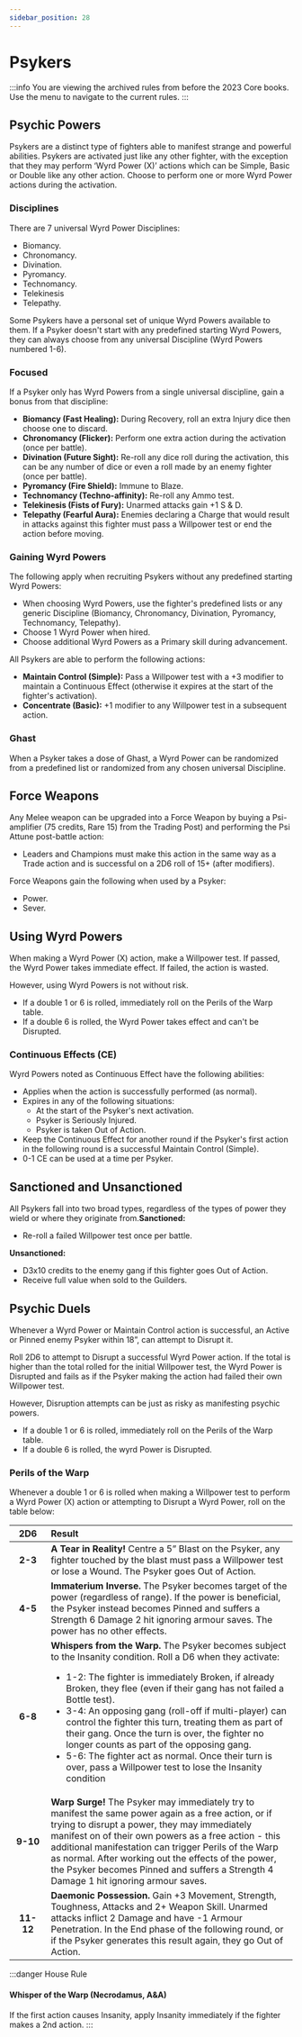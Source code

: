 ```yaml
---
sidebar_position: 28
---
```

# Psykers

:::info
You are viewing the archived rules from before the 2023 Core books. Use the menu to navigate to the current rules.
:::

## Psychic Powers
Psykers  are  a  distinct  type  of  fighters  able  to  manifest strange and powerful abilities. Psykers are activated just like any other fighter, with the exception that they may perform ‘Wyrd  Power  (X)’  actions  which  can  be  Simple,  Basic  or Double like any other action. Choose to perform one or more Wyrd Power actions during the activation.

### Disciplines
There are 7 universal Wyrd Power Disciplines:
- Biomancy.
- Chronomancy.
- Divination.
- Pyromancy.
- Technomancy.
- Telekinesis
- Telepathy.

Some Psykers have a personal set of unique Wyrd Powers available  to  them.  If  a  Psyker  doesn't  start  with  any predefined  starting  Wyrd  Powers,  they  can  always  choose from any universal Discipline (Wyrd Powers numbered 1-6).

### Focused
If  a  Psyker  only  has  Wyrd  Powers  from  a  single  universal discipline, gain a bonus from that discipline:
- **Biomancy (Fast Healing):** During Recovery, roll an extra Injury dice then choose one to discard.
- **Chronomancy (Flicker):** Perform one extra action during the activation (once per battle).
- **Divination  (Future  Sight):**  Re-roll  any  dice  roll during the activation, this can be any number of dice or even a roll made by an enemy fighter (once per battle).
- **Pyromancy (Fire Shield):** Immune to Blaze.
- **Technomancy  (Techno-affinity):**  Re-roll  any Ammo test.
- **Telekinesis (Fists of Fury):** Unarmed attacks gain +1 S & D.
- **Telepathy  (Fearful  Aura):**  Enemies  declaring  a Charge  that  would  result  in  attacks  against  this fighter must pass a Willpower test or end the action before moving.

### Gaining Wyrd Powers
The  following  apply  when  recruiting  Psykers  without  any predefined starting Wyrd Powers:
- When  choosing  Wyrd  Powers,  use  the  fighter's predefined lists or any generic Discipline (Biomancy, Chronomancy, Divination, Pyromancy, Technomancy, Telepathy).
- Choose 1 Wyrd Power when hired.
- Choose additional Wyrd Powers as a Primary skill during advancement.

All Psykers are able to perform the following actions:
- **Maintain Control (Simple):** Pass a Willpower test with a +3 modifier to maintain a Continuous Effect (otherwise  it  expires  at  the  start  of  the  fighter's activation).
- **Concentrate (Basic):** +1 modifier to any Willpower test in a subsequent action.

### Ghast
When a Psyker takes a dose of Ghast, a Wyrd Power can be randomized  from  a  predefined  list  or  randomized  from  any chosen universal Discipline.

## Force Weapons
Any Melee weapon can be upgraded into a Force Weapon by buying a Psi-amplifier (75 credits, Rare 15) from the Trading Post) and performing the Psi Attune post-battle action:
- Leaders  and  Champions  must  make  this  action  in the same way as a Trade action and is successful on a 2D6 roll of 15+ (after modifiers).

Force Weapons gain the following when used by a Psyker:
- Power.
- Sever.

## Using Wyrd Powers
When making a Wyrd Power (X) action, make a Willpower test.  If  passed,  the  Wyrd  Power  takes  immediate  effect.  If failed, the action is wasted.

However, using Wyrd Powers is not without risk. 
- If a double 1 or 6 is rolled, immediately roll on the Perils of the Warp table.
- If a double 6 is rolled, the Wyrd Power takes effect and can't be Disrupted.

### Continuous Effects (CE)
Wyrd Powers noted as Continuous Effect have the following abilities:
- Applies  when  the  action  is  successfully  performed (as normal).
- Expires in any of the following situations:
    - At the start of the Psyker's next activation.
    - Psyker is Seriously Injured.
    - Psyker is taken Out of Action.
- Keep the Continuous Effect for another round if the Psyker's  first  action  in  the  following  round  is  a successful Maintain Control (Simple).
- 0-1 CE can be used at a time per Psyker.

## Sanctioned and Unsanctioned
All Psykers fall into two broad types, regardless of the types of power they wield or where they originate from.**Sanctioned:**
- Re-roll a failed Willpower test once per battle.

**Unsanctioned:**
- D3x10 credits to the enemy gang if this fighter goes Out of Action.
- Receive full value when sold to the Guilders.

## Psychic Duels
Whenever  a  Wyrd  Power  or  Maintain  Control  action  is successful, an Active or Pinned enemy Psyker within 18”, can attempt to Disrupt it.

Roll  2D6  to  attempt  to  Disrupt  a  successful  Wyrd  Power action. If the total is higher than the total rolled for the initial Willpower test, the Wyrd Power is Disrupted and fails as if the Psyker making the action had failed their own Willpower test.

However,  Disruption  attempts  can  be  just  as  risky  as manifesting psychic powers.
- If a double 1 or 6 is rolled, immediately roll on the Perils of the Warp table.
- If a double 6 is rolled, the wyrd Power is Disrupted.

### Perils of the Warp
Whenever a double 1 or 6 is rolled when making a Willpower test to perform a Wyrd Power (X) action or attempting to Disrupt a Wyrd Power, roll on the table below:

| &nbsp;&nbsp;2D6&nbsp;&nbsp; | Result |
|:------:|:---|
| **2-3** | **A Tear in Reality!** Centre a 5” Blast on the Psyker, any fighter touched by the blast must pass a Willpower test or lose a Wound. The Psyker goes Out of Action.
| **4-5** | **Immaterium Inverse.** The Psyker becomes target of the power (regardless of range). If the power is beneficial, the Psyker instead becomes Pinned and suffers a Strength 6 Damage 2 hit ignoring armour saves. The power has no other effects.
| **6-8** | **Whispers from the Warp.** The Psyker becomes subject to the Insanity condition. Roll a D6 when they activate:<ul><li> 1-2:  The  fighter  is  immediately  Broken,  if already Broken, they flee (even if their gang has not failed a Bottle test).</li><li> 3-4: An  opposing  gang  (roll-off  if  multi-player) can control the fighter this turn, treating them as part  of  their  gang.  Once  the  turn  is  over,  the fighter no longer counts as part of the opposing gang.</li><li> 5-6: The fighter act as normal. Once their turn is over, pass a Willpower test to lose the Insanity condition</li></ul>
| **9-10** | **Warp Surge!** The Psyker may immediately try to manifest the same power again as a free action, or if trying to disrupt a power, they may immediately manifest on of their own powers as a free action - this additional manifestation can trigger Perils of the Warp as normal. After working out the effects of the power, the Psyker becomes Pinned and suffers a Strength 4 Damage 1 hit ignoring armour saves.
| **11-12** | **Daemonic Possession.** Gain +3 Movement, Strength, Toughness, Attacks and 2+ Weapon Skill. Unarmed attacks inflict 2 Damage and have -1 Armour Penetration. In the End phase of the following round, or if the Psyker generates this result again, they go Out of Action.

:::danger House Rule
#### Whisper of the Warp (Necrodamus, A&A)
If the first action causes Insanity, apply Insanity immediately if the fighter makes a 2nd action.
:::